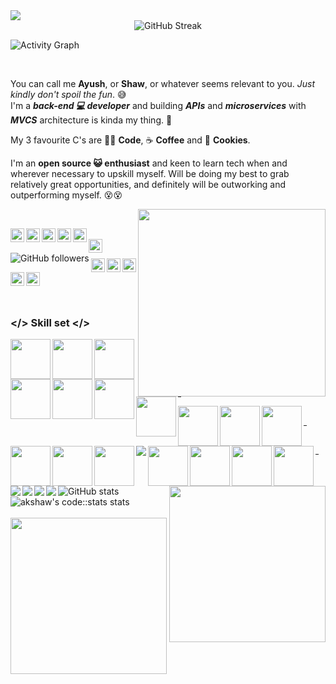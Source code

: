 <!--### Hi there 👋 A K Shaw here!-->
<img src="https://i.ibb.co/ssSPV2w/github-banner-animated-v1.gif" />

<div align="center">
<img src="http://github-readme-streak-stats.herokuapp.com?user=Ak-Shaw&theme=dark&hide_border=true&date_format=M%20j%5B%2C%20Y%5D" alt="GitHub Streak" />
</div>

![Activity Graph](https://activity-graph.herokuapp.com/graph?username=Ak-Shaw&theme=redical)

<br/>

You can call me <b>Ayush</b>, or <b>Shaw</b>, or whatever seems relevant to you. <i>Just kindly don't spoil the fun</i>. 😅
<br />
I'm a <b><i>back-end 💻 developer</i></b> and building <b><i>APIs</i></b> and <b><i>microservices</i></b> with <b><i>MVCS</i></b> architecture is kinda my thing. 😬
<br />

My 3 favourite C's are 👨‍💻 <b>Code</b>, ☕ <b>Coffee</b> and 🍪 <b>Cookies</b>. 
<br />

I'm an <b>open source 😺 enthusiast</b> and keen to learn tech when and wherever necessary to upskill myself. Will be doing my best to grab relatively great opportunities, and definitely will be outworking and outperforming myself. 😵😵

<!-- <img align="right" src="https://media3.giphy.com/media/L1R1tvI9svkIWwpVYr/giphy.gif?cid=ecf05e47z5m20vzhay52hnxgmx06tkmgpt6s2lbku1q4wp3n&rid=giphy.gif" width="280" height="auto" /> -->
<img align="right" src="https://media.giphy.com/media/3o7qE1YN7aBOFPRw8E/giphy.gif" width="300" height="auto" />
<br/>

<!-- First row of social profile icons/badges with hyperlinks [START]-->

<a href="https://twitter.com/akshawz"><img align="left" alt="Twitter" width="22px" src="https://cdn.jsdelivr.net/npm/simple-icons@v3/icons/twitter.svg" /></a><a href="https://www.linkedin.com/in/ayush-shaw/"><img align="left" alt="LinkedIn" width="22px" src="https://cdn.jsdelivr.net/npm/simple-icons@v3/icons/linkedin.svg" /></a><a href="https://www.instagram.com/akshawz/">	<img align="left" alt="Instagram" width="22px" src="https://cdn.jsdelivr.net/npm/simple-icons@v3/icons/instagram.svg" /></a><a href="https://www.facebook.com/ayush.shaw.148/">	<img align="left" alt="FB" width="22px" src="https://cdn.jsdelivr.net/npm/simple-icons@3.13.0/icons/facebook.svg" /></a><a href="https://www.reddit.com/user/akshawz"><img align="left" alt="Reddit" width="22px" src="https://cdn.jsdelivr.net/npm/simple-icons@3.13.0/icons/reddit.svg" /></a>

<!-- First row of social profile icons/badges with hyperlinks [END]-->

<br/>

<!-- Second row of social profile icons/badges with hyperlinks [START] -->

<a href="mailto:ayushshawz@gmail.com">
	<img align="left" alt="GMail" width="22px" src="https://cdn.jsdelivr.net/npm/simple-icons@3.13.0/icons/gmail.svg" />
</a><img align="left" alt="GitHub followers" src="https://img.shields.io/github/followers/Ak-Shaw?color=green&logo=github&style=for-the-badge">

<!-- Second row of social profile icons/badges with hyperlinks [END] -->
<br />

<!-- Third row of social profile icons/badges with hyperlinks [START] -->

<a href="https://stackoverflow.com/users/11622380/ayush-shaw"><img align="left" alt="StackOverflow" width="22px" src="https://cdn.jsdelivr.net/npm/simple-icons@3.13.0/icons/stackoverflow.svg" /></a><a href="https://medium.com/@ayushshawz"><img align="left" alt="Medium" width="22px" src="https://cdn.jsdelivr.net/npm/simple-icons@3.13.0/icons/medium.svg" /></a><a href="https://dev.to/akshaw"><img src="https://d2fltix0v2e0sb.cloudfront.net/dev-badge.svg" alt="Ayush Kumar Shaw's DEV Community Profile" width="22px"></a><a href="https://gitlab.com/Ak-Shaw"><img align="left" src="https://cdn.jsdelivr.net/npm/simple-icons@3.13.0/icons/gitlab.svg" alt="GitLab" width="22px"></a><a href="https://codestats.net/users/akshaw"><img align="left" src="https://i.ibb.co/7CwShBx/code-stats-transparent-icon.png" alt="Codestats" width="22px"></a>
<!-- Third row of social profile icons/badges with hyperlinks [END] -->

<br />
<br />

### </> Skill set </>

<!-- Row 1 [START] -->
<div>
	<img align="left" src="https://cdn.jsdelivr.net/npm/simple-icons@v3/icons/javascript.svg" width="64"/>
	<img align="left"src="https://cdn.jsdelivr.net/npm/simple-icons@v3/icons/typescript.svg" width="64px"/>
	<img align="left"src="https://i.ibb.co/JFZWXfk/nodedotjs.png" width="64px"/>
	<img align="left" src="https://cdn.jsdelivr.net/npm/simple-icons@v3/icons/mongodb.svg" width="64px">
	<img align="left" src="https://cdn.jsdelivr.net/npm/simple-icons@v3/icons/redis.svg" width="64px">
	<img align="left" src="https://cdn.jsdelivr.net/npm/simple-icons@v3/icons/graphql.svg" width="64px">
	<img align="left" src="https://cdn.jsdelivr.net/npm/simple-icons@v3/icons/rabbitmq.svg" width="64px">	
</div>
<br />
<hr  width="1%" />
<!-- Row 1 [END] -->

<!-- Row 2 [START] -->
<div>
	<img align="left" src="https://cdn.jsdelivr.net/npm/simple-icons@v3/icons/java.svg" width="64px"/>
	<img align="left" src="https://cdn.jsdelivr.net/npm/simple-icons@v3/icons/spring.svg" width="64px" />
	<img align="left" src="https://cdn.jsdelivr.net/npm/simple-icons@v3/icons/python.svg" width="64"/>
	<img align="left" src="https://i.ibb.co/jLHZTzd/django.png" width="64"/>
	<img align="left" src="https://cdn.jsdelivr.net/npm/simple-icons@v3/icons/html5.svg" width="64px"/>
	<img align="left" src="https://cdn.jsdelivr.net/npm/simple-icons@v3/icons/css3.svg" width="64px"/>
	<img align="left" src="https://img.icons8.com/ios/64/000000/selenium-test-automation.png"/>
	<img align="left" src="https://cdn.jsdelivr.net/npm/simple-icons@v3/icons/postman.svg" width="64px"/>
</div>
<br />
<hr width="1%" />
<!-- Row 2 [END] -->

<!-- Row 3 [START] -->
<div>
	<img align="left" src="https://cdn.jsdelivr.net/npm/simple-icons@v3/icons/git.svg" width="64px"/>
	<img align="left" src="https://cdn.jsdelivr.net/npm/simple-icons@v3/icons/github.svg" width="64px"/>
	<img align="left" src="https://cdn.jsdelivr.net/npm/simple-icons@v3/icons/gitlab.svg" width="64px"/>
	<img align="left" src="https://img.icons8.com/ios-filled/64/000000/visual-studio-logo.png"/>
	<img align="left" src="https://img.icons8.com/material/64/000000/intellij-idea.png"/>
	<img align="left" src="https://img.icons8.com/ios-filled/64/000000/java-eclipse.png"/>
	<img align="left" src="https://img.icons8.com/wired/64/000000/sublime-text-new-logo.png"/>
</div>
<br />
<hr width="1%" />
<!-- Row 3 [END] -->

<br />

<a href="https://github.com/Ak-Shaw/Deedy-Resume/blob/akShaw-resume/Ak-Shaw%20version/Ayush-Kumar-Shaw_Resume.pdf"><img src="https://i.ibb.co/ZSK6bhV/pointing-to-resume-resized.gif" width="250px" align="right"></a>

<img src="https://github-readme-stats.vercel.app/api?username=Ak-Shaw&theme=dracula" alt="GitHub stats">

<img src="https://codestats-readme.vercel.app/api?username=akshaw&show_icons&theme=nightowl" alt="akshaw's code::stats stats">

<br />
<br />
<img src="https://i.ibb.co/yXbbP0P/signature-akshaw-design-v1.png" width="250px">

<!-- ![History](https://codestats-readme.vercel.app/api/history/?username=akshaw&theme=nightowl) -->

<!-- ![Top Langs](https://codestats-readme.vercel.app/api/top-langs/?username=akshaw&theme=nightowl) -->
